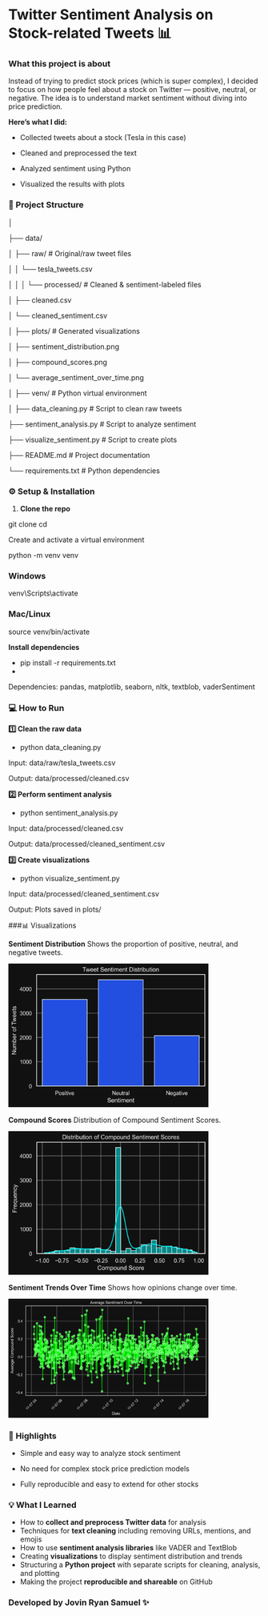 # **Twitter Sentiment Analysis on Stock-related Tweets** 📊


### What this project is about

Instead of trying to predict stock prices (which is super complex), I decided to focus on how people feel about a stock on Twitter — positive, neutral, or negative.
The idea is to understand market sentiment without diving into price prediction.

**Here’s what I did:**

- Collected tweets about a stock (Tesla in this case)

- Cleaned and preprocessed the text

- Analyzed sentiment using Python

- Visualized the results with plots


### **📂 Project Structure**
│

├── data/

│ ├── raw/ # Original/raw tweet files

│ │ └── tesla_tweets.csv

│ │
│ └── processed/ # Cleaned & sentiment-labeled files

│ ├── cleaned.csv

│ └── cleaned_sentiment.csv

│
├── plots/ # Generated visualizations

│ ├── sentiment_distribution.png

│ ├── compound_scores.png

│ └── average_sentiment_over_time.png

│
├── venv/ # Python virtual environment

│
├── data_cleaning.py # Script to clean raw tweets

├── sentiment_analysis.py # Script to analyze sentiment

├── visualize_sentiment.py # Script to create plots

├── README.md # Project documentation

└── requirements.txt # Python dependencies


### **⚙️ Setup & Installation**
1. **Clone the repo**

git clone <your-repo-link>
cd <repo-folder>

Create and activate a virtual environment

python -m venv venv
### Windows
venv\Scripts\activate
### Mac/Linux
source venv/bin/activate

**Install dependencies**

- pip install -r requirements.txt
- 
Dependencies: pandas, matplotlib, seaborn, nltk, textblob, vaderSentiment

### 💻 How to Run

**1️⃣ Clean the raw data**

- python data_cleaning.py

Input: data/raw/tesla_tweets.csv

Output: data/processed/cleaned.csv

**2️⃣ Perform sentiment analysis**

- python sentiment_analysis.py

Input: data/processed/cleaned.csv

Output: data/processed/cleaned_sentiment.csv

**3️⃣ Create visualizations**

- python visualize_sentiment.py

Input: data/processed/cleaned_sentiment.csv

Output: Plots saved in plots/

###📊 Visualizations

**Sentiment Distribution**
Shows the proportion of positive, neutral, and negative tweets.

<img src="plots/sentiment_distribution.png" alt="Sentiment Distribution" width="400"/>

**Compound Scores** 
Distribution of Compound Sentiment Scores.

<img src="plots/compound_scores.png" alt="compound scores" width="400"/>

**Sentiment Trends Over Time**
Shows how opinions change over time.

<img src="plots/average_sentiment_over_time.png" alt="average sentiment" width="400"/>


### 🎯 Highlights
- Simple and easy way to analyze stock sentiment

- No need for complex stock price prediction models

- Fully reproducible and easy to extend for other stocks


### **💡 What I Learned**
- How to **collect and preprocess Twitter data** for analysis  
- Techniques for **text cleaning** including removing URLs, mentions, and emojis  
- How to use **sentiment analysis libraries** like VADER and TextBlob  
- Creating **visualizations** to display sentiment distribution and trends  
- Structuring a **Python project** with separate scripts for cleaning, analysis, and plotting  
- Making the project **reproducible and shareable** on GitHub

### Developed by Jovin Ryan Samuel ✨
